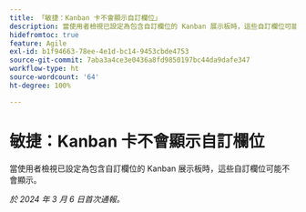 ```yaml
---
title: 「敏捷：Kanban 卡不會顯示自訂欄位」
description: 當使用者檢視已設定為包含自訂欄位的 Kanban 展示板時，這些自訂欄位可能不會顯示。
hidefromtoc: true
feature: Agile
exl-id: b1f94663-78ee-4e1d-bc14-9453cbde4753
source-git-commit: 7aba3a4ce3e0436a8fd9850197bc44da9dafe347
workflow-type: ht
source-wordcount: '64'
ht-degree: 100%

---
```


# 敏捷：Kanban 卡不會顯示自訂欄位

當使用者檢視已設定為包含自訂欄位的 Kanban 展示板時，這些自訂欄位可能不會顯示。

_於 2024 年 3 月 6 日首次通報。_
